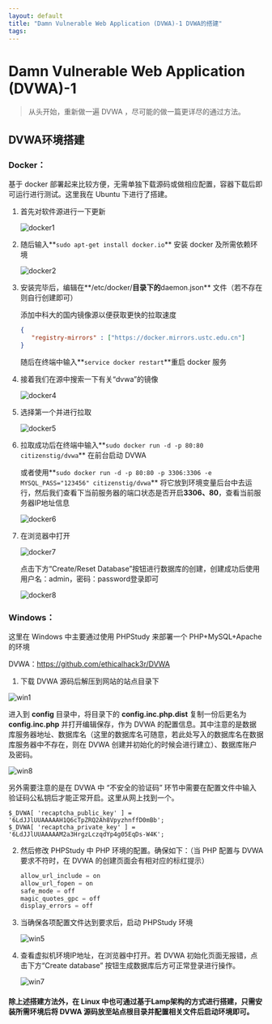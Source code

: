 ```yaml
---
layout: default
title: "Damn Vulnerable Web Application (DVWA)-1 DVWA的搭建"
tags:
---
```


# Damn Vulnerable Web Application (DVWA)-1

> 从头开始，重新做一遍 DVWA ，尽可能的做一篇更详尽的通过方法。

## DVWA环境搭建

### Docker：

基于 docker 部署起来比较方便，无需单独下载源码或做相应配置，容器下载后即可运行进行测试。这里我在 Ubuntu 下进行了搭建。

1.  首先对软件源进行一下更新

    ![docker1](/images/dvwa1/docker1.jpg)

2.  随后输入**`sudo apt-get install docker.io`** 安装 docker 及所需依赖环境

    ![docker2](/images/dvwa1/docker2.jpg)

3.  安装完毕后，编辑在**/etc/docker/**目录下的**daemon.json** 文件（若不存在则自行创建即可）

    添加中科大的国内镜像源以便获取更快的拉取速度

    ```json
    {
       "registry-mirrors" : ["https://docker.mirrors.ustc.edu.cn"]
    }
    ```

    随后在终端中输入**`service docker restart`**重启 docker 服务

4.  接着我们在源中搜索一下有关“dvwa”的镜像

    ![docker4](/images/dvwa1/docker4.jpg)

5.  选择第一个并进行拉取

    ![docker5](/images/dvwa1/docker5.jpg)

6.  拉取成功后在终端中输入**`sudo docker run -d -p 80:80 citizenstig/dvwa`** 在前台启动 DVWA

    或者使用**`sudo docker run -d -p 80:80 -p 3306:3306 -e MYSQL_PASS="123456" citizenstig/dvwa`** 将它放到环境变量后台中去运行，然后我们查看下当前服务器的端口状态是否开启**3306、80**，查看当前服务器IP地址信息

    ![docker6](/images/dvwa1/docker6.jpg)

7.  在浏览器中打开

    ![docker7](/images/dvwa1/docker7.jpg)

    点击下方“Create/Reset Database”按钮进行数据库的创建，创建成功后使用用户名：admin，密码：password登录即可

    ![docker8](/images/dvwa1/docker8.jpg)

### Windows：

这里在 Windows 中主要通过使用 PHPStudy 来部署一个 PHP+MySQL+Apache的环境

DVWA：https://github.com/ethicalhack3r/DVWA

1.  下载 DVWA 源码后解压到网站的站点目录下

![win1](/images/dvwa1/win1.jpg)

进入到 **config** 目录中，将目录下的 **config.inc.php.dist** 复制一份后更名为 **config.inc.php** 并打开编辑保存，作为 DVWA 的配置信息。其中注意的是数据库服务器地址、数据库名（这里的数据库名可随意，若此处写入的数据库名在数据库服务器中不存在，则在 DVWA 创建并初始化的时候会进行建立）、数据库账户及密码。

![win8](/images/dvwa1/win8.jpg)

另外需要注意的是在 DVWA 中 “不安全的验证码” 环节中需要在配置文件中输入验证码公私钥后才能正常开启。这里从网上找到一个。

```
$_DVWA[ 'recaptcha_public_key' ] = '6LdJJlUUAAAAAH1Q6cTpZRQ2Ah8VpyzhnffD0mBb';
$_DVWA[ 'recaptcha_private_key' ] = '6LdJJlUUAAAAAM2a3HrgzLczqdYp4g05EqDs-W4K';
```

2.  然后修改 PHPStudy 中 PHP 环境的配置。确保如下：（当 PHP 配置与 DVWA 要求不符时，在 DVWA 的创建页面会有相对应的标红提示）

    ```php
    allow_url_include = on
    allow_url_fopen = on
    safe_mode = off
    magic_quotes_gpc = off
    display_errors = off 
    ```

3.  当确保各项配置文件达到要求后，启动 PHPStudy 环境

    ![win5](/images/dvwa1/win5.jpg)

4.  查看虚拟机环境IP地址，在浏览器中打开。若 DVWA 初始化页面无报错，点击下方“Create database” 按钮生成数据库后方可正常登录进行操作。

    ![win7](/images/dvwa1/win7.jpg)



#### 除上述搭建方法外，在 **Linux** 中也可通过基于Lamp架构的方式进行搭建，只需安装所需环境后将 DVWA 源码放至站点根目录并配置相关文件后启动环境即可。


